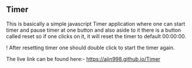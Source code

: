 ## Timer
This is basically a simple javascript Timer application where one can start timer and pause timer at one button and also aside to it there is a button called 
reset so if one clicks on it, it will reset the timer to default 00:00:00.

! After resetting timer one should double click to start the timer again.

The live link can be found here:-   https://ajin998.github.io/Timer
